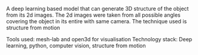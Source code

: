 A deep learning based model that can generate 3D structure of the object from its 2d images. The 2d images were taken from all possible angles covering the object in its entire with same camera. The technique used is structure from motion 

Tools used: mesh-lab and open3d for visualisation 
Technology stack: Deep learning, python, computer vision, structure from motion 
